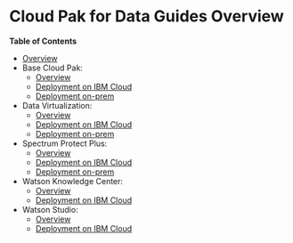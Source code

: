 # Cloud Pak for Data Guides Overview

<!--- cSpell:ignore cpdbase onprem datavirt spplus onprem watsonkc watsonstudio unmanaged practioners Pak Paks Quickstart qube cntk autoplay allowfullscreen -->

**Table of Contents**
  
- [Overview](../guides/cp4d/cpdbase/overview/cpd-overview.md)
- Base Cloud Pak:
    - [Overview](../guides/cp4d/cpdbase/overview/cpd-overview.md)
    - [Deployment on IBM Cloud](../guides/cp4d/cpdbase/deployment/cpd-ibmcloud.md)
    - [Deployment on-prem](../guides/cp4d/cpdbase/deployment/cpd-onprem.md)
- Data Virtualization:
    - [Overview](../guides/cp4d/datavirt/overview/cpd-dv-overview.md)
    - [Deployment on IBM Cloud](../guides/cp4d/datavirt/deployment/cpd-dv-ibmcloud.md)
    - [Deployment on-prem](../guides/cp4d/datavirt/deployment/cpd-dv-onprem.md)
- Spectrum Protect Plus:
    - [Overview](../guides/cp4d/spplus/overview/spp-overview.md)
    - [Deployment on IBM Cloud](../guides/cp4d/spplus/deployment/spp-ibmcloud.md)
    - [Deployment on-prem](../guides/cp4d/spplus/deployment/spp-onprem.md)
- Watson Knowledge Center:
    - [Overview](../guides/cp4d/watsonkc/overview/cpd-wkc-overview.md)
    - [Deployment on IBM Cloud](../guides/cp4d/watsonkc/deployment/cpd-wkc-ibmcloud.md)
- Watson Studio:
    - [Overview](../guides/cp4d/watsonstudio/overview/cpd-ws-overview.md)
    - [Deployment on IBM Cloud](../guides/cp4d/watsonstudio/deployment/cpd-ws-ibmcloud.md)